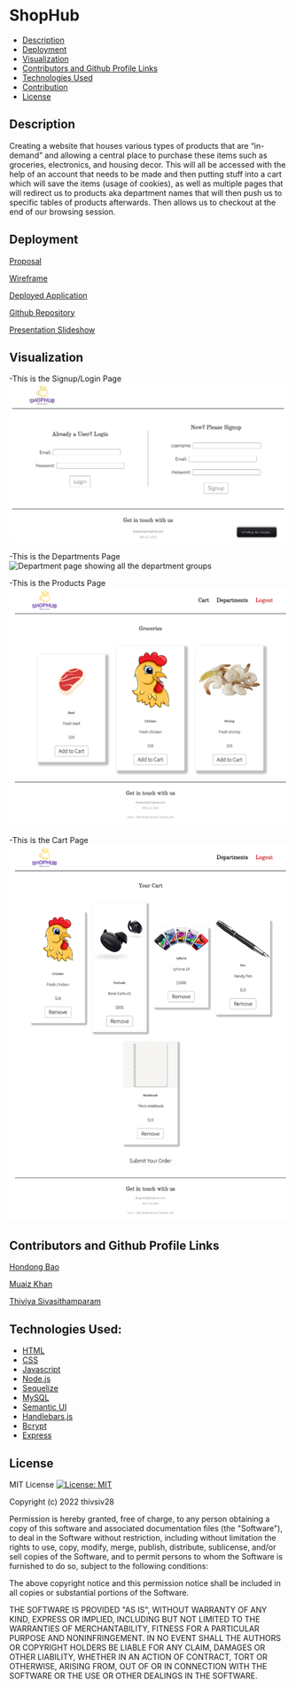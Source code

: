 # ShopHub

- [Description](#description)
- [Deployment](#deployment)
- [Visualization](#visualization)
- [Contributors and Github Profile Links](#contributors-and-github-profile-links)
- [Technologies Used](#technologies-used)
- [Contribution](#contribution)
- [License](#license)

## Description

Creating a website that houses various types of products that are “in-demand” and allowing a central place to purchase these items such as groceries, electronics, and housing decor. This will all be accessed with the help of an account that needs to be made and then putting stuff into a cart which will save the items (usage of cookies), as well as multiple pages that will redirect us to products aka department names that will then push us to specific tables of products afterwards. Then allows us to checkout at the end of our browsing session.

## Deployment

[Proposal](https://docs.google.com/document/d/1kmyQD6_7Fla_8bfDKzs8xkVmhGcS4hd96DWq0I5PRho/edit)

[Wireframe](https://docs.google.com/presentation/d/1HLqLTQ9TJbIWPU1O5Kn7DyuAWZnS1WVaWk58EMMwJDE/edit?usp=sharing)

[Deployed Application](https://shophub-hongdong.herokuapp.com/)

[Github Repository](https://github.com/BranBao1995/Shophub)

[Presentation Slideshow](https://docs.google.com/presentation/d/1T1B6nbWw1Zp_jIxI2oURdWSJqD0Td_qnuf2DyaHqp-0/edit#slide=id.gc6f980f91_0_0)

## Visualization

-This is the Signup/Login Page
![Sign up/login page](./public/images/loginscreenshot.JPG)

-This is the Departments Page
![Department page showing all the department groups](./public/images/departmentsscreenshot.png)

-This is the Products Page
![Products page showing all the related products for that department](./public/images/productsscreenshot.png)

-This is the Cart Page
![View cart page with all the products user added to cart](./public/images/cartscreenshot.png)

## Contributors and Github Profile Links

[Hondong Bao](https://github.com/BranBao1995)

[Muaiz Khan](https://github.com/Muaizkh)

[Thiviya Sivasithamparam](https://github.com/thivsiv28)

## Technologies Used:

- [HTML](https://developer.mozilla.org/en-US/docs/Web/HTML)
- [CSS](https://www.w3schools.com/css/)
- [Javascript](https://www.javascript.com/)
- [Node.js](https://nodejs.org/en/)
- [Sequelize](https://sequelize.org/)
- [MySQL](https://www.mysql.com/)
- [Semantic UI](https://semantic-ui.com/)
- [Handlebars.js](https://handlebarsjs.com/)
- [Bcrypt](https://www.npmjs.com/package/bcryptjs)
- [Express](https://expressjs.com/)

## License

MIT License [![License: MIT](https://img.shields.io/badge/License-MIT-yellow.svg)](https://opensource.org/licenses/MIT)

Copyright (c) 2022 thivsiv28

Permission is hereby granted, free of charge, to any person obtaining a copy
of this software and associated documentation files (the "Software"), to deal
in the Software without restriction, including without limitation the rights
to use, copy, modify, merge, publish, distribute, sublicense, and/or sell
copies of the Software, and to permit persons to whom the Software is
furnished to do so, subject to the following conditions:

The above copyright notice and this permission notice shall be included in all
copies or substantial portions of the Software.

THE SOFTWARE IS PROVIDED "AS IS", WITHOUT WARRANTY OF ANY KIND, EXPRESS OR
IMPLIED, INCLUDING BUT NOT LIMITED TO THE WARRANTIES OF MERCHANTABILITY,
FITNESS FOR A PARTICULAR PURPOSE AND NONINFRINGEMENT. IN NO EVENT SHALL THE
AUTHORS OR COPYRIGHT HOLDERS BE LIABLE FOR ANY CLAIM, DAMAGES OR OTHER
LIABILITY, WHETHER IN AN ACTION OF CONTRACT, TORT OR OTHERWISE, ARISING FROM,
OUT OF OR IN CONNECTION WITH THE SOFTWARE OR THE USE OR OTHER DEALINGS IN THE
SOFTWARE.
